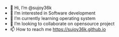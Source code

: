- 👋 Hi, I’m @sujoy36k
- 👀 I’m interested in Software development
- 🌱 I’m currently learning operating system
- 💞️ I’m looking to collaborate on opensource project
- 📫 How to reach me https://sujoy36k.github.io

<!---
sujoy36k/sujoy36k is a ✨ special ✨ repository because its `README.md` (this file) appears on your GitHub profile.
You can click the Preview link to take a look at your changes.
--->
